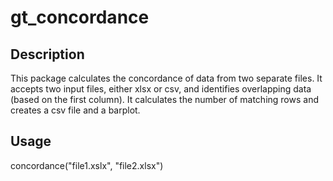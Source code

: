 # gt_concordance

## Description
This package calculates the concordance of data from two separate files. It accepts two input files, either xlsx or csv, and identifies overlapping data (based on the first column). It calculates the number of matching rows and creates a csv file and a barplot.

## Usage
concordance("file1.xslx", "file2.xlsx")
